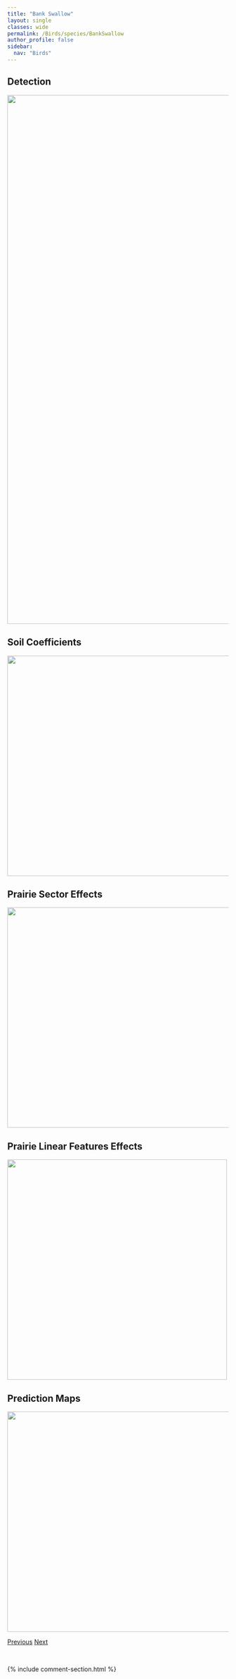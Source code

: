```yaml
---
title: "Bank Swallow"
layout: single
classes: wide
permalink: /Birds/species/BankSwallow
author_profile: false
sidebar:
  nav: "Birds"
---
```


<h2>Detection</h2>

<a href="https://drive.google.com/uc?export=view&id=12aRaEqDDgsugWo5fhQsRBiubAIfzzSKL">
<img src="https://drive.google.com/uc?export=view&id=12aRaEqDDgsugWo5fhQsRBiubAIfzzSKL" height = "1200" width = "800">
</a>


<h2>Soil Coefficients</h2>

<a href="https://drive.google.com/uc?export=view&id=14Z-K2I3V4p0mQgRAnpqM7Xe0XUAU9NcN">
<img src="https://drive.google.com/uc?export=view&id=14Z-K2I3V4p0mQgRAnpqM7Xe0XUAU9NcN" height = "500" width = "1000">
</a>


<h2>Prairie Sector Effects</h2>

<a href="https://drive.google.com/uc?export=view&id=1emuJ6817hs13InErbqIfz_ZHJZW-je5b">
<img src="https://drive.google.com/uc?export=view&id=1emuJ6817hs13InErbqIfz_ZHJZW-je5b" height = "500" width = "1000">
</a>


<h2>Prairie Linear Features Effects</h2>

<a href="https://drive.google.com/uc?export=view&id=1x0ifw8gLOFtjDzczTgEPObAZqck_Cj5O">
<img src="https://drive.google.com/uc?export=view&id=1x0ifw8gLOFtjDzczTgEPObAZqck_Cj5O" height = "500" width = "500">
</a>


<h2>Prediction Maps</h2>

<a href="https://drive.google.com/uc?export=view&id=11ehNboHU1jE32tKmnpyIulrbLNEOF8Nr">
<img src="https://drive.google.com/uc?export=view&id=11ehNboHU1jE32tKmnpyIulrbLNEOF8Nr" height = "500" width = "1000">
</a>


<a href="/DevelopmentWebsite/Birds/species/BairdsSparrow" class="pagination--pager" title="Ammodramus bairdii">Previous</a> <a href="/DevelopmentWebsite/Birds/species/BaltimoreOriole" class="pagination--pager" title="Icterus galbula">Next</a>

<p>&nbsp;</p>

{% include comment-section.html %}
